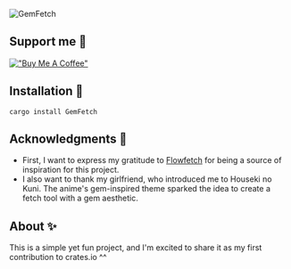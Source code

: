 ![GemFetch](https://github.com/user-attachments/assets/5b7f7bef-33a3-4874-8fd1-4e4798816b2e)

## Support me 🤝

[!["Buy Me A Coffee"](https://www.buymeacoffee.com/assets/img/custom_images/orange_img.png)](https://www.buymeacoffee.com/sponkurtus2)

## Installation 🔨
```cargo install GemFetch``` <br>

## Acknowledgments 🤝

- First, I want to express my gratitude to <a href="https://github.com/migueravila/Flowetch">Flowfetch</a> for being a source of inspiration for this project.
- I also want to thank my girlfriend, who introduced me to Houseki no Kuni. The anime's gem-inspired theme sparked the idea to create a fetch tool with a gem aesthetic.

## About ✨
This is a simple yet fun project, and I'm excited to share it as my first contribution to crates.io ^^
